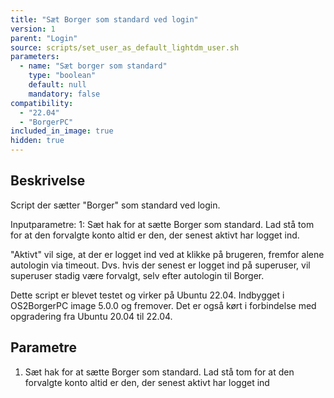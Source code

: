 ```yaml
---
title: "Sæt Borger som standard ved login"
version: 1
parent: "Login"
source: scripts/set_user_as_default_lightdm_user.sh
parameters:
  - name: "Sæt borger som standard"
    type: "boolean"
    default: null
    mandatory: false
compatibility:  
  - "22.04"
  - "BorgerPC"
included_in_image: true
hidden: true
---
```


## Beskrivelse

Script der sætter "Borger" som standard ved login.

Inputparametre:
1: Sæt hak for at sætte Borger som standard. Lad stå tom for at  den forvalgte konto altid er den, der senest aktivt har logget ind.

"Aktivt" vil sige, at der er logget ind ved at klikke på brugeren, fremfor alene autologin via timeout. Dvs. hvis der senest er logget ind på superuser, vil superuser stadig være forvalgt, selv efter autologin til Borger.

Dette script er blevet testet og virker på Ubuntu 22.04.
Indbygget i OS2BorgerPC image 5.0.0 og fremover. Det er også kørt i forbindelse med opgradering fra Ubuntu 20.04 til 22.04.

## Parametre
1. Sæt hak for at sætte Borger som standard. Lad stå tom for at den forvalgte konto altid er den, der senest aktivt har logget ind

